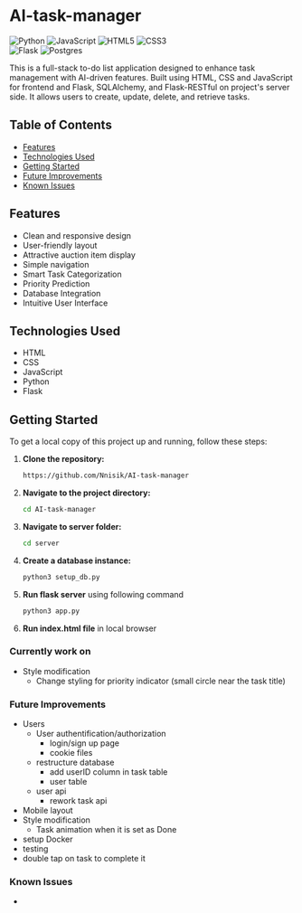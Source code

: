 # AI-task-manager
![Python](https://img.shields.io/badge/python-3670A0?style=for-the-badge&logo=python&logoColor=ffdd54)
![JavaScript](https://img.shields.io/badge/javascript-%23323330.svg?style=for-the-badge&logo=javascript&logoColor=%23F7DF1E)
![HTML5](https://img.shields.io/badge/html5-%23E34F26.svg?style=for-the-badge&logo=html5&logoColor=white)
![CSS3](https://img.shields.io/badge/css3-%231572B6.svg?style=for-the-badge&logo=css3&logoColor=white)</br>
![Flask](https://img.shields.io/badge/flask-%23000.svg?style=for-the-badge&logo=flask&logoColor=white)
![Postgres](https://img.shields.io/badge/postgres-%23316192.svg?style=for-the-badge&logo=postgresql&logoColor=white)

This is a full-stack to-do list application designed to enhance task management with AI-driven features. Built using HTML, CSS and JavaScript for frontend and Flask, SQLAlchemy, and Flask-RESTful on project's server side. It allows users to create, update, delete, and retrieve tasks.

## Table of Contents
- [Features](#features)
- [Technologies Used](#technologies-used)
- [Getting Started](#getting-started)
- [Future Improvements](#future-improvements)
- [Known Issues](#known-issues)

## Features
- Clean and responsive design
- User-friendly layout
- Attractive auction item display
- Simple navigation
- Smart Task Categorization
- Priority Prediction
- Database Integration
- Intuitive User Interface

## Technologies Used
- HTML
- CSS
- JavaScript
- Python
- Flask

## Getting Started

To get a local copy of this project up and running, follow these steps:

1. **Clone the repository:**
   ```bash
   https://github.com/Nnisik/AI-task-manager
2. **Navigate to the project directory:**
   ```bash
   cd AI-task-manager
3. **Navigate to server folder:**
   ```bash
   cd server
4. **Create a database instance:**
   ```bash
   python3 setup_db.py
5. **Run flask server** using following command
   ```bash
   python3 app.py
6. **Run index.html file** in local browser

### Currently work on
* Style modification
  * Change styling for priority indicator (small circle near the task title)

### Future Improvements
* Users
  * User authentification/authorization
    * login/sign up page
    * cookie files
  * restructure database
    * add userID column in task table
    * user table
  * user api
    * rework task api
* Mobile layout
* Style modification
  * Task animation when it is set as Done
* setup Docker
* testing 
* double tap on task to complete it

### Known Issues
* 